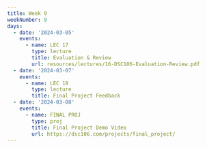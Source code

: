 ```yaml
---
title: Week 9
weekNumber: 9
days:
  - date: '2024-03-05'
    events:
      - name: LEC 17
        type: lecture
        title: Evaluation & Review
        url: resources/lectures/16-DSC106-Evaluation-Review.pdf
  - date: '2024-03-07'
    events:
      - name: LEC 18
        type: lecture
        title: Final Project Feedback
  - date: '2024-03-08'
    events:
      - name: FINAL PROJ
        type: proj
        title: Final Project Demo Video
        url: https://dsc106.com/projects/final_project/
---
```


